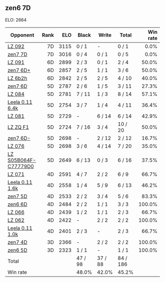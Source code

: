 ## zen6 7D ##

ELO: 2664

Opponent | Rank | ELO | Black | Write | Total | Win rate
---------|-----:|----:|-------|-------|-------|-------:
[LZ 092](LZ%20092.md) | 7D | 3115 | 0 / 1 | - | 0 / 1 | 0.0%
[zen7 7D](zen7%207D.md) | 7D | 3016 | 0 / 4 | 0 / 1 | 0 / 5 | 0.0%
[LZ 091](LZ%20091.md) | 6D | 2899 | 2 / 3 | 0 / 1 | 2 / 4 | 50.0%
[zen7 6D+](zen7%206D+.md) | 6D | 2857 | 2 / 5 | 1 / 1 | 3 / 6 | 50.0%
[LZ 6b2h](LZ%206b2h.md) | 6D | 2842 | 2 / 5 | 2 / 5 | 4 / 10 | 40.0%
[zen7 6D](zen7%206D.md) | 5D | 2787 | 2 / 6 | 1 / 5 | 3 / 11 | 27.3%
[LZ 084](LZ%20084.md) | 5D | 2781 | 7 / 11 | 1 / 3 | 8 / 14 | 57.1%
[Leela 0.11 6.4k](Leela%200.11%206.4k.md) | 5D | 2754 | 3 / 7 | 1 / 4 | 4 / 11 | 36.4%
[LZ 081](LZ%20081.md) | 5D | 2729 | - | 6 / 14 | 6 / 14 | 42.9%
[LZ ZQ F1](LZ%20ZQ%20F1.md) | 5D | 2724 | 7 / 16 | 3 / 4 | 10 / 20 | 50.0%
[zen7 6D-](zen7%206D-.md) | 5D | 2698 | - | 2 / 12 | 2 / 12 | 16.7%
[LZ 076](LZ%20076.md) | 5D | 2698 | 3 / 6 | 4 / 14 | 7 / 20 | 35.0%
[LZ S05B064F-C77779D0](LZ%20S05B064F-C77779D0.md) | 5D | 2649 | 6 / 13 | 0 / 3 | 6 / 16 | 37.5%
[LZ 071](LZ%20071.md) | 4D | 2591 | 4 / 7 | 2 / 2 | 6 / 9 | 66.7%
[Leela 0.11 1.6k](Leela%200.11%201.6k.md) | 4D | 2558 | 1 / 4 | 5 / 9 | 6 / 13 | 46.2%
[zen7 5D](zen7%205D.md) | 4D | 2533 | 2 / 2 | 3 / 4 | 5 / 6 | 83.3%
[zen6 6D](zen6%206D.md) | 4D | 2484 | 2 / 2 | 1 / 1 | 3 / 3 | 100.0%
[LZ 066](LZ%20066.md) | 4D | 2439 | 1 / 2 | 1 / 1 | 2 / 3 | 66.7%
[LZ 062](LZ%20062.md) | 4D | 2422 | - | 2 / 2 | 2 / 2 | 100.0%
[Leela 0.11 1.0k](Leela%200.11%201.0k.md) | 4D | 2401 | 2 / 3 | - | 2 / 3 | 66.7%
[zen7 4D](zen7%204D.md) | 3D | 2366 | - | 2 / 2 | 2 / 2 | 100.0%
[zen6 5D](zen6%205D.md) | 3D | 2323 | 1 / 1 | - | 1 / 1 | 100.0%
Total | | | 47 / 98 | 37 / 88 | 84 / 186 | 
Win rate| | | 48.0% | 42.0% | 45.2% | 
